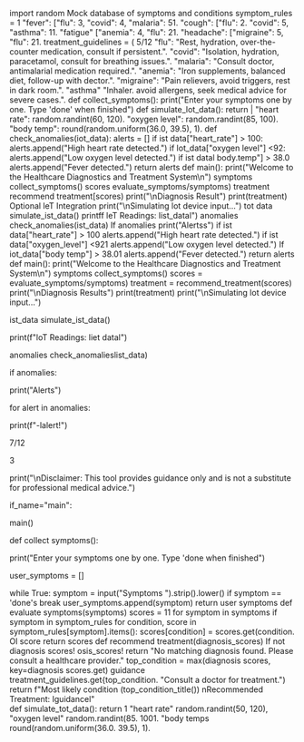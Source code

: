 import random
Mock database of symptoms and conditions
symptom_rules = 1
"fever": ["flu": 3, "covid": 4, "malaria": 51.
"cough": ["flu": 2. "covid": 5, "asthma": 11.
"fatigue" ["anemia": 4, "flu": 21.
"headache": ["migraine": 5, "flu": 21.
treatment_guidelines = (
5/12
"flu": "Rest, hydration, over-the-counter medication, consult if persistent.".
"covid": "Isolation, hydration, paracetamol, consult for breathing issues.".
"malaria": "Consult doctor, antimalarial medication required.".
"anemia": "Iron supplements, balanced diet, follow-up with dector.".
"migraine": "Pain relievers, avoid triggers, rest in dark room.".
"asthma" "Inhaler. avoid allergens, seek medical advice for severe cases.".
def collect_symptoms():
print("Enter your symptoms one by one. Type 'done' when finished")
def simulate_lot_data():
return |
"heart rate": random.randint(60, 120).
"oxygen level": random.randint(85, 100).
"body temp": round(random.uniform(36.0, 39.5), 1).
def check_anomalies(iot_data):
alerts = []
if ist data["heart_rate"] > 100:
alerts.append("High heart rate detected.")
if lot_data["oxygen level"] <92:
alerts.append("Low oxygen level detected.")
if ist datal body.temp"] > 38.0
alerts.append("Fever detected.")
return alerts
def main():
print("Welcome to the Healthcare Diagnostics and Treatment
System\n")
symptoms collect_symptoms()
scores evaluate_symptoms/symptoms)
treatment recommend treatment[scores)
print("\nDiagnosis Result")
print(treatment)
Optional leT Integration
print("\nSimulating lot device input...")
tot data simulate_ist_data()
printff leT Readings: list_datal")
anomalies check_anomalies(ist_data)
If anomalies
print("Alertss")
if ist data["heart_rate"] > 100
alerts.append("High heart rate detected.")
if ist data["oxygen_level"] <921
alerts.append("Low oxygen level detected.")
If iot_data["body temp"] > 38.01
alerts.append("Fever detected.")
return alerts
def main():
print("Welcome to the Healthcare Diagnostics and Treatment
System\n")
symptoms collect_symptoms()
scores = evaluate_symptoms/symptoms)
treatment = recommend_treatment(scores)
print("\nDiagnosis Results")
print(treatment)
print("\nSimulating lot device input...")

ist_data simulate_ist_data()

print(f"loT Readings: liet datal")

anomalies check_anomalieslist_data)

if anomalies:

print("Alerts")

for alert in anomalies:

print(f"-lalert!")

7/12

3

print("\nDisclaimer: This tool provides guidance only and is not a substitute for professional medical advice.")

if_name="main":

main()

def collect symptoms():

print("Enter your symptoms one by one. Type 'done when finished")

user_symptoms = []

while True:
symptom = input("Symptoms ").strip().lower()
if symptom == 'done's
break
user_symptoms.append(symptom)
return user symptoms
def evaluate symptoms(symptoms)
scores = 11
for symptom in symptoms
if symptom in symptom_rules
for condition, score in symptom_rules[symptom].items():
scores[condition] = scores.get(condition. Ol score
return scores
def recommend treatment(diagnosis_scores)
If not diagnosis scores! osis_scores!
return "No matching diagnosis found. Please consult a healthcare provider."
top_condition = max(diagnosis scores, key=diagnosis scores.get)
guidance treatment_guidelines.get{top_condition. "Consult a doctor for treatment.")
return f"Most likely condition (top_condition_title())
nRecommended Treatment: Iguidancel" \
def simulate_tot_data():
return 1
"heart rate" random.randint(50, 120),
"oxygen level" random.randint(85. 1001.
"body temps round(random.uniform(36.0. 39.5), 1).
